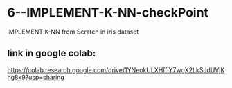 # 6--IMPLEMENT-K-NN-checkPoint
IMPLEMENT K-NN from Scratch in iris dataset

link in google colab:
---------------------
https://colab.research.google.com/drive/1YNeokULXHffiY7wgX2LkSJdUVjKhg8x9?usp=sharing
